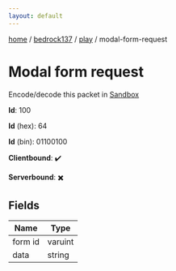 ```yaml
---
layout: default
---
```


[home](/)  /  [bedrock137](/protocol/bedrock137)  /  [play](/protocol/bedrock137/play)  /  modal-form-request

# Modal form request

Encode/decode this packet in [Sandbox](../../../sandbox/bedrock137#play.modal_form_request)

**Id**: 100

**Id** (hex): 64

**Id** (bin): 01100100

**Clientbound**: ✔️

**Serverbound**: ✖️

## Fields

Name | Type
---|---
form id | varuint
data | string
